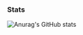 
### Stats
![Anurag's GitHub stats](https://github-readme-stats.vercel.app/api?username=God-X-ShenYue&show_icons=true&theme=dark)
